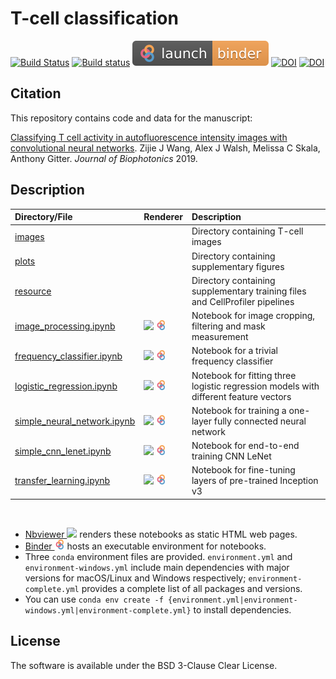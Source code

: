 # T-cell classification
[![Build Status](https://travis-ci.com/gitter-lab/t-cell-classification.svg?branch=master)](https://travis-ci.com/gitter-lab/t-cell-classification)
[![Build status](https://ci.appveyor.com/api/projects/status/4nn776bdps5880h6/branch/master?svg=true)](https://ci.appveyor.com/project/gitter-lab/t-cell-classification/branch/master)
[![badge](./plots/binder_badge.svg)](https://mybinder.org/v2/gh/gitter-lab/t-cell-classification/master)
[![DOI](https://zenodo.org/badge/DOI/10.5281/zenodo.2640835.svg)](https://doi.org/10.5281/zenodo.2640835)
[![DOI](https://zenodo.org/badge/DOI/10.5281/zenodo.3455314.svg)](https://doi.org/10.5281/zenodo.3455314)

## Citation
This repository contains code and data for the manuscript:

[Classifying T cell activity in autofluorescence intensity images with convolutional neural networks](https://doi.org/10.1002/jbio.201960050).
Zijie J Wang, Alex J Walsh, Melissa C Skala, Anthony Gitter.
*Journal of Biophotonics* 2019.

## Description

|Directory/File|Renderer|Description|
|:---|:---|:---|
|[images](./images)||Directory containing T-cell images|
|[plots](./plots)||Directory containing supplementary figures|
|[resource](./resource)||Directory containing supplementary training files and CellProfiler pipelines|
|[image_processing.ipynb](./image_processing.ipynb) |<a href="https://nbviewer.jupyter.org/github/gitter-lab/t-cell-classification/blob/master/image_processing.ipynb"><img src="./plots/nbviewer_logo.png" height="16" align="bottom"></a> <a href="https://mybinder.org/v2/gh/gitter-lab/t-cell-classification/master?filepath=image_processing.ipynb"><img src="./plots/binder_logo.png" height="16" align="bottom"></a>|Notebook for image cropping, filtering and mask measurement|
|[frequency_classifier.ipynb](./frequency_classifier.ipynb)|<a href="https://nbviewer.jupyter.org/github/gitter-lab/t-cell-classification/blob/master/frequency_classifier.ipynb"><img src="./plots/nbviewer_logo.png" height="16" align="bottom"></a> <a href="https://mybinder.org/v2/gh/gitter-lab/t-cell-classification/master?filepath=frequency_classifier.ipynb"><img src="./plots/binder_logo.png" height="16" align="bottom"></a>|Notebook for a trivial frequency classifier|
|[logistic_regression.ipynb](./logistic_regression.ipynb)|<a href="https://nbviewer.jupyter.org/github/gitter-lab/t-cell-classification/blob/master/logistic_regression.ipynb"><img src="./plots/nbviewer_logo.png" height="16" align="bottom"></a> <a href="https://mybinder.org/v2/gh/gitter-lab/t-cell-classification/master?filepath=logistic_regression.ipynb"><img src="./plots/binder_logo.png" height="16" align="bottom"></a>|Notebook for fitting three logistic regression models with different feature vectors|
|[simple_neural_network.ipynb](./simple_neural_network.ipynb)|<a href="https://nbviewer.jupyter.org/github/gitter-lab/t-cell-classification/blob/master/simple_neural_network.ipynb"><img src="./plots/nbviewer_logo.png" height="16" align="bottom"></a> <a href="https://mybinder.org/v2/gh/gitter-lab/t-cell-classification/master?filepath=simple_neural_network.ipynb"><img src="./plots/binder_logo.png" height="16" align="bottom"></a>|Notebook for training a one-layer fully connected neural network|
|[simple_cnn_lenet.ipynb](./simple_cnn_lenet.ipynb)|<a href="https://nbviewer.jupyter.org/github/gitter-lab/t-cell-classification/blob/master/simple_cnn_lenet.ipynb"><img src="./plots/nbviewer_logo.png" height="16" align="bottom"></a> <a href="https://mybinder.org/v2/gh/gitter-lab/t-cell-classification/master?filepath=simple_cnn_lenet.ipynb"><img src="./plots/binder_logo.png" height="16" align="bottom"></a>|Notebook for end-to-end training CNN LeNet|
|[transfer_learning.ipynb](./transfer_learning.ipynb)|<a href="https://nbviewer.jupyter.org/github/gitter-lab/t-cell-classification/blob/master/transfer_learning.ipynb"><img src="./plots/nbviewer_logo.png" height="16" align="bottom"></a> <a href="https://mybinder.org/v2/gh/gitter-lab/t-cell-classification/master?filepath=transfer_learning.ipynb"><img src="./plots/binder_logo.png" height="16" align="bottom"></a>|Notebook for fine-tuning layers of pre-trained Inception v3|

<br/>

- [Nbviewer <img src="./plots/nbviewer_logo.png" height="16" align="bottom">](https://nbviewer.jupyter.org)  renders these notebooks as static HTML web pages.
- [Binder <img src="./plots/binder_logo.png" height="16" align="bottom">](https://mybinder.org) hosts an executable environment for notebooks.
- Three `conda` environment files are provided. `environment.yml` and `environment-windows.yml` include main dependencies with major versions for macOS/Linux and Windows respectively; `environment-complete.yml` provides a complete list of all packages and versions.
- You can use `conda env create -f {environment.yml|environment-windows.yml|environment-complete.yml}` to install dependencies. 

## License
The software is available under the BSD 3-Clause Clear License.
